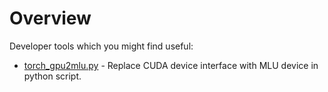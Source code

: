 # Overview

Developer tools which you might find useful:

* [torch_gpu2mlu.py](torch_gpu2mlu.py) - Replace CUDA device interface with MLU device in python script.


